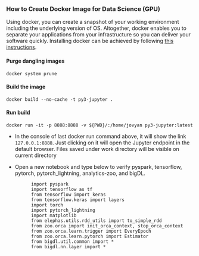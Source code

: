 ### How to Create Docker Image for Data Science (GPU)
Using docker, you can create a snapshot of your working environment including the underlying version of OS. Altogether, docker enables you to separate your applications from your infrastructure so you can deliver your software quickly. Installing docker can be achieved by following [this instructions](https://www.docker.com/get-started).

#### Purge dangling images

	docker system prune

#### Build the image 

    docker build --no-cache -t py3-jupyter .
    
#### Run build
    docker run -it -p 8888:8888 -v ${PWD}/:/home/jovyan py3-jupyter:latest
    
    

  - In the console of last docker run command above, it will show the link `127.0.0.1:8888`.
    Just clicking on it will open the Jupyter endpoint in the default browser.
    Files saved under work directory will be visible on current directory

  - Open a new notebook and type below to verify pyspark, tensorflow, pytorch, pytorch_lightning, analytics-zoo, 
    and bigDL.

    ```
          import pyspark
          import tensorflow as tf
          from tensorflow import keras
          from tensorflow.keras import layers
          import torch
          import pytorch_lightning
          import matplotlib
          from elephas.utils.rdd_utils import to_simple_rdd
          from zoo.orca import init_orca_context, stop_orca_context
          from zoo.orca.learn.trigger import EveryEpoch
          from zoo.orca.learn.pytorch import Estimator
          from bigdl.util.common import *
          from bigdl.nn.layer import *
     ```
